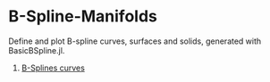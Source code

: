 # B-Spline-Manifolds
Define and plot B-spline curves, surfaces and solids, generated with  BasicBSpline.jl.

1. [B-Splines curves](https://nbviewer.org/github/empet/B-Spline-Manifolds/blob/main/Julia-B-spline-curves.ipynb)

